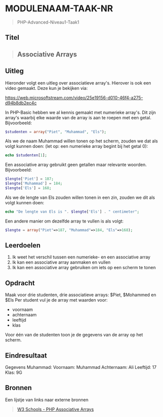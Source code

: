 # MODULENAAM-TAAK-NR

> PHP-Advanced-Niveau1-Taak1

## Titel

> ## Associative Arrays

## Uitleg

Hieronder volgt een uitleg over associatieve array's. Hierover is ook een video gemaakt. Deze kun je bekijken via:

https://web.microsoftstream.com/video/25e19156-d010-46f4-a275-d94b8db2ec4c

In PHP-Basic hebben we al kennis gemaakt met numerieke array's. Dit zijn array's waarbij elke waarde van de array is aan te roepen met een getal. Bijvoorbeeld:
```php
$studenten = array("Piet", "Muhammad", "Els"); 
```
Als we de naam Muhammad willen tonen op het scherm, zouden we dat als volgt kunnen doen: (let op: een numerieke array begint bij het getal 0):

```php
echo $studenten[1];
```

Een associative array gebruikt geen getallen maar relevante woorden. Bijvoorbeeld:
```php
$lengte['Piet'] = 187;
$lengte['Muhammad'] = 184;
$lengte['Els'] = 168;
```
Als we de lengte van Els zouden willen tonen in een zin, zouden we dit als volgt kunnen doen:
```php
echo "De lengte van Els is ". $lengte['Els'] . " centimeter";
```
Een andere manier om dezelfde array te vullen is als volgt:
```php
$lengte = array("Piet"=>187, "Muhammad"=>184, "Els"=>168);
```
## Leerdoelen

1. Ik weet het verschil tussen een numerieke- en een associative array
2. Ik kan een associative array aanmaken en vullen
3. Ik kan een associative array gebruiken om iets op een scherm te tonen

## Opdracht

Maak voor drie studenten, drie associatieve arrays: $Piet, $Mohammed en $Els
Per student vul je de array met waarden voor:
- voornaam
- achternaam
- leeftijd
- klas

Voor één van de studenten toon je de gegevens van de array op het scherm.

## Eindresultaat

Gegevens Muhammad:
Voornaam: Muhammad
Achternaam: Ali
Leeftijd: 17
Klas: 9G

## Bronnen

Een lijstje van links naar externe bronnen

>[W3 Schools - PHP Associative Arrays](https://www.w3schools.com/php/php_arrays_associative.asp)  


<!--- ------------ DIT COMMENTAAR LATEN STAAN AUB ------------
------------------ ------------------------------ ------------
------------------ eagle ref:25316379
------------------ ------------------------------ ------------
------------------ DIT COMMENTAAR LATEN STAAN AUB -------- -->